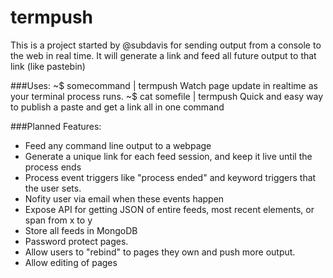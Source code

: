 # termpush
This is a project started by @subdavis for sending output from a console to the web in real time.  It will generate a link and feed all future output to that link (like pastebin)

###Uses:
~$ somecommand | termpush 
Watch page update in realtime as your terminal process runs.
~$ cat somefile | termpush 
Quick and easy way to publish a paste and get a link all in one command

###Planned Features:
* Feed any command line output to a webpage
* Generate a unique link for each feed session, and keep it live until the process ends
* Process event triggers like "process ended" and keyword triggers that the user sets.
* Nofity user via email when these events happen
* Expose API for getting JSON of entire feeds, most recent elements, or span from x to y
* Store all feeds in MongoDB
* Password protect pages.
* Allow users to "rebind" to pages they own and push more output.  
* Allow editing of pages
